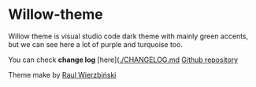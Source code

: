 # Willow-theme

Willow theme is visual studio code dark theme with mainly green accents, but we can see here a lot of purple and turquoise too.

You can check **change log** [here]([./CHANGELOG.md](https://github.com/Wierzba13/willow-theme/blob/main/CHANGELOG.md)
[Github repository](https://github.com/Wierzba13/willow-theme)

Theme make by [Raul Wierzbiński](https://github.com/Wierzba13)
